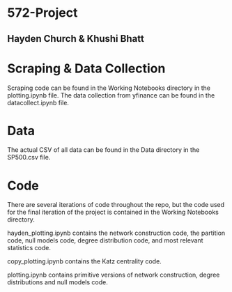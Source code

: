 # 572-Project
## Hayden Church & Khushi Bhatt

# Scraping & Data Collection
Scraping code can be found in the Working Notebooks directory in the plotting.ipynb file. The data collection from yfinance can be found in the datacollect.ipynb file.

# Data
The actual CSV of all data can be found in the Data directory in the SP500.csv file.

# Code
There are several iterations of code throughout the repo, but the code used for the final iteration of the project is contained in the Working Notebooks directory. 

hayden_plotting.ipynb contains the network construction code, the partition code, null models code, degree distribution code, and most relevant statistics code. 

copy_plotting.ipynb contains the Katz centrality code. 

plotting.ipynb contains primitive versions of network construction, degree distributions and null models code.

